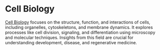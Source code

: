 # **Cell Biology**  

[Cell Biology](https://www.biorxiv.org/collection/cell-biology) focuses on the structure, function, and interactions of cells, including organelles, cytoskeletons, and membrane dynamics. It explores processes like cell division, signaling, and differentiation using microscopy and molecular techniques. Insights from this field are crucial for understanding development, disease, and regenerative medicine.
